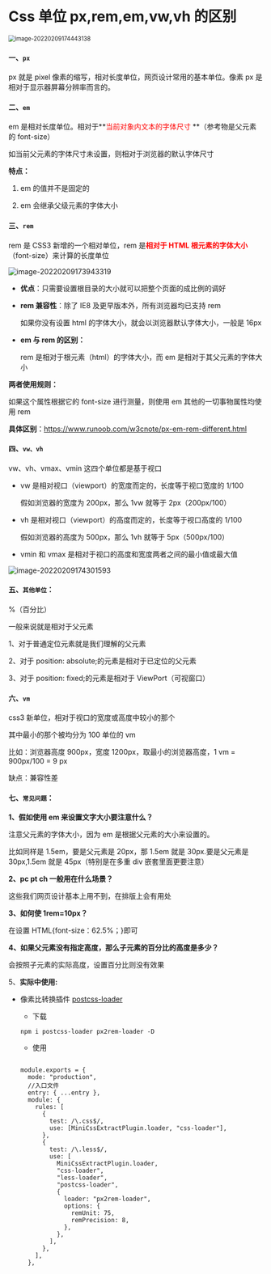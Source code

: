 <!-- @format -->

# Css 单位 px,rem,em,vw,vh 的区别

<img src="https://raw.githubusercontent.com/tengyuanOasis/image/master/image-20220209174443138.png" alt="image-20220209174443138" style="zoom:80%;" />

#### **一、`px`**

px 就是 pixel 像素的缩写，相对长度单位，网页设计常用的基本单位。像素 px 是相对于显示器屏幕分辨率而言的。

#### **二、`em`**

em 是相对长度单位。相对于**<font color="red">当前对象内文本的字体尺寸 </font>**（参考物是父元素的 font-size）

如当前父元素的字体尺寸未设置，则相对于浏览器的默认字体尺寸

**特点：**

1. em 的值并不是固定的

2. em 会继承父级元素的字体大小

#### **三、`rem`**

rem 是 CSS3 新增的一个相对单位，rem 是<font color="red">**相对于 HTML 根元素的字体大小**</font>（font-size）来计算的长度单位

![image-20220209173943319](https://raw.githubusercontent.com/tengyuanOasis/image/master/image-20220209173943319.png)

- **优点**：只需要设置根目录的大小就可以把整个页面的成比例的调好

- **rem 兼容性**：除了 IE8 及更早版本外，所有浏览器均已支持 rem

  如果你没有设置 html 的字体大小，就会以浏览器默认字体大小，一般是 16px

- **em 与 rem 的区别：**

  rem 是相对于根元素（html）的字体大小，而 em 是相对于其父元素的字体大小

**两者使用规则：**

如果这个属性根据它的 font-size 进行测量，则使用 em 其他的一切事物属性均使用 rem

**具体区别**：https://www.runoob.com/w3cnote/px-em-rem-different.html

#### **四、`vw、vh`**

vw、vh、vmax、vmin 这四个单位都是基于视口

- vw 是相对视口（viewport）的宽度而定的，长度等于视口宽度的 1/100

  假如浏览器的宽度为 200px，那么 1vw 就等于 2px（200px/100）

- vh 是相对视口（viewport）的高度而定的，长度等于视口高度的 1/100

  假如浏览器的高度为 500px，那么 1vh 就等于 5px（500px/100）

- vmin 和 vmax 是相对于视口的高度和宽度两者之间的最小值或最大值

![image-20220209174301593](https://raw.githubusercontent.com/tengyuanOasis/image/master/image-20220209174301593.png)

#### **五、`其他单位`：**

%（百分比）

一般来说就是相对于父元素

1、对于普通定位元素就是我们理解的父元素

2、对于 position: absolute;的元素是相对于已定位的父元素

3、对于 position: fixed;的元素是相对于 ViewPort（可视窗口）

#### **六、`vm`**

css3 新单位，相对于视口的宽度或高度中较小的那个

其中最小的那个被均分为 100 单位的 vm

比如：浏览器高度 900px，宽度 1200px，取最小的浏览器高度，1 vm = 900px/100 = 9 px

缺点：兼容性差

#### **七、`常见问题`：**

**1、假如使用 em 来设置文字大小要注意什么？**

注意父元素的字体大小，因为 em 是根据父元素的大小来设置的。

比如同样是 1.5em，要是父元素是 20px，那 1.5em 就是 30px.要是父元素是 30px,1.5em 就是 45px（特别是在多重 div 嵌套里面更要注意）

**2、pc pt ch 一般用在什么场景？**

这些我们网页设计基本上用不到，在排版上会有用处

**3、如何使 1rem=10px？**

在设置 HTML{font-size：62.5%；}即可

**4、如果父元素没有指定高度，那么子元素的百分比的高度是多少？**

会按照子元素的实际高度，设置百分比则没有效果

5、**实际中使用:**

- 像素比转换插件 [postcss-loader](https://www.webpackjs.com/loaders/postcss-loader/)

  - 下载

  ```
  npm i postcss-loader px2rem-loader -D
  ```

  - 使用

  ```

  module.exports = {
    mode: "production",
    //入口文件
    entry: { ...entry },
    module: {
      rules: [
        {
          test: /\.css$/,
          use: [MiniCssExtractPlugin.loader, "css-loader"],
        },
        {
          test: /\.less$/,
          use: [
            MiniCssExtractPlugin.loader,
            "css-loader",
            "less-loader",
            "postcss-loader",
            {
              loader: "px2rem-loader",
              options: {
                remUnit: 75,
                remPrecision: 8,
              },
            },
          ],
        },
      ],
    },

  ```
